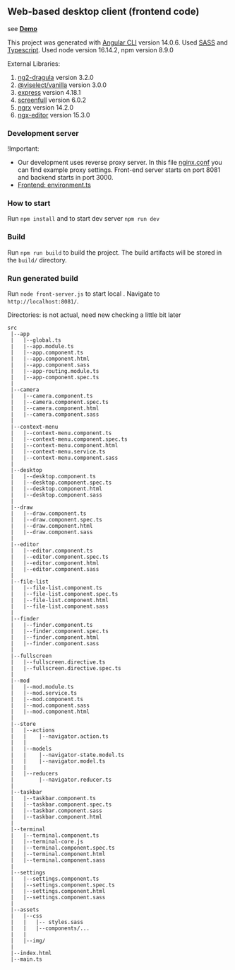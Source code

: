 ## Web-based desktop client (frontend code)

see **[Demo](https://cloudydesk.de)**

This project was generated with [Angular CLI](https://github.com/angular/angular-cli) version 14.0.6. 
Used [SASS](https://sass-lang.com) and [Typescript](https://www.typescriptlang.org).
Used node version 16.14.2, npm version 8.9.0

External Libraries:
1. [ng2-dragula](https://www.npmjs.com/package/ng2-dragula) version 3.2.0
2. [@viselect/vanilla](https://www.npmjs.com/package/@viselect/vanilla) version 3.0.0
3. [express](https://www.npmjs.com/package/express) version 4.18.1
4. [screenfull](https://www.npmjs.com/package/screenfull) version 6.0.2
5. [ngrx](https://ngrx.io) version 14.2.0
6. [ngx-editor](https://github.com/sibiraj-s/ngx-editor) version 15.3.0

### Development server

!Important:
- Our development uses reverse proxy server. In this file [nginx.conf](../nginx/nginx.conf) you can find example proxy settings. Front-end server starts on port 8081 and backend starts in port 3000. 
- [Frontend: environment.ts](./src/environments/environment.ts)

### How to start

Run `npm install` and to start dev server `npm run dev`

### Build

Run `npm run build` to build the project. The build artifacts will be stored in the `build/` directory.

### Run generated build

Run `node front-server.js` to start local . Navigate to `http://localhost:8081/`.

Directories: is not actual, need new checking a little bit later
```
src
 |--app
 |	 |--global.ts 
 |	 |--app.module.ts
 |	 |--app.component.ts
 |	 |--app.component.html
 |	 |--app.component.sass
 |	 |--app-routing.module.ts
 |	 |--app-component.spec.ts
 |
 |--camera
 |   |--camera.component.ts
 |	 |--camera.component.spec.ts
 |	 |--camera.component.html
 |	 |--camera.component.sass
 |
 |--context-menu
 |   |--context-menu.component.ts
 |	 |--context-menu.component.spec.ts
 |	 |--context-menu.component.html
 |	 |--context-menu.service.ts
 |	 |--context-menu.component.sass
 |
 |--desktop
 |	 |--desktop.component.ts
 |	 |--desktop.component.spec.ts
 |	 |--desktop.component.html
 |	 |--desktop.component.sass
 |
 |--draw
 |   |--draw.component.ts
 |	 |--draw.component.spec.ts
 |	 |--draw.component.html
 |	 |--draw.component.sass
 |
 |--editor
 |   |--editor.component.ts
 |	 |--editor.component.spec.ts
 |	 |--editor.component.html
 |	 |--editor.component.sass
 |
 |--file-list
 |   |--file-list.component.ts
 |	 |--file-list.component.spec.ts
 |	 |--file-list.component.html
 |	 |--file-list.component.sass
 |
 |--finder
 |   |--finder.component.ts
 |	 |--finder.component.spec.ts
 |	 |--finder.component.html
 |	 |--finder.component.sass
 |
 |--fullscreen
 |	 |--fullscreen.directive.ts
 |	 |--fullscreen.directive.spec.ts
 |
 |--mod
 |	 |--mod.module.ts
 |	 |--mod.service.ts
 |	 |--mod.component.ts
 |	 |--mod.component.sass
 |	 |--mod.component.html
 |
 |--store
 |	 |--actions
 |	 |    |--navigator.action.ts
 |	 |
 |	 |--models
 |	 |	  |--navigator-state.model.ts
 |	 |	  |--navigator.model.ts
 |   |
 |	 |--reducers
 |		  |--navigator.reducer.ts
 |
 |--taskbar
 |	 |--taskbar.component.ts
 |	 |--taskbar.component.spec.ts
 |	 |--taskbar.component.sass
 |	 |--taskbar.component.html
 |
 |--terminal
 |   |--terminal.component.ts
 |	 |--terminal-core.js
 |	 |--terminal.component.spec.ts
 |	 |--terminal.component.html
 |	 |--terminal.component.sass
 |
 |--settings
 |   |--settings.component.ts
 |	 |--settings.component.spec.ts
 |	 |--settings.component.html
 |	 |--settings.component.sass
 |
 |--assets
 |	 |--css
 |	 | 	 |-- styles.sass
 |	 |	 |--components/...
 |   |
 |	 |--img/
 |
 |--index.html
 |--main.ts
```
